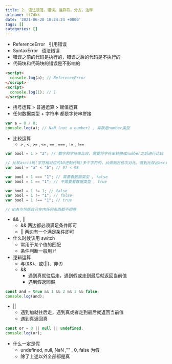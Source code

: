 ```yaml
---
title: 2. 语法规范，错误，运算符，分支，注释
urlname: tt7dkk
date: '2021-06-20 10:24:24 +0800'
tags: []
categories: []
---
```


- ReferenceError   引用错误
- SyntaxError   语法错误
- 错误之前的代码是执行的，错误之后的代码是不执行的
- 代码块和代码块的错误是不影响的

```html
<script>
  console.log(a); // ReferenceError
</script>
<script>
  console.log(1); // 1
</script>
```

- 括号运算 > 普通运算 > 赋值运算
- 任何数据类型 + 字符串 都是字符串拼接

```javascript
var a = 0 / 0;
console.log(a); // NaN (not a number) , 非数是number类型
```

- 比较运算
  - `>` , `<` , `>=` , `<=` , `==` , `===` , `!=` , `!==`

```javascript
var bool = 1 > "2"; // 数字和字符串比较，需要将字符串转换成number之后进行比较

// 比较ascii码(字符相对应的10进制代码)多个字符的，从做到右依次对比，直到比较出ascii码的大小为止
var bool = "a" < "b"; // 97 < 98

var bool = 1 === "1"; // 需要看数据类型 , false
var bool = 1 == "1"; // 不需要看数据类型 , true

var bool = 1 != 1; // false
var bool = 1 != "1"; // false
var bool = 1 !== "1"; // true

// NaN与包括自己在内任何东西都不相等
```

- && , ||
  - && 两边都必须满足条件即可
  - || 两边有一个满足条件即可
- 什么时候该用 switch
  - 常用于某个值的匹配
  - 条件判断一般用 if
- 逻辑运算
  - 与(&&)、或(||)、非(!)
  - &&
    - 遇到真就往后走，遇到假或走到最后就返回当前值
    - 遇到假返回假

```javascript
const and = true && 1 && 2 && 3 && false;
console.log(and);
```

- ||
  - 遇到加就往后走，遇到真或者走到最后就返回当前值
  - 遇到真返回真

```javascript
const or = 0 || null || undefined;
console.log(or);
```

- 什么一定是假
  - undefined, null, NaN ,"" , 0, false 为假
  - 除了上述以外全部都是真
